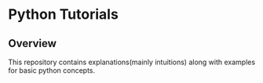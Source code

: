 # Python Tutorials

## Overview
This repository contains explanations(mainly intuitions) along with examples for 
basic python concepts.